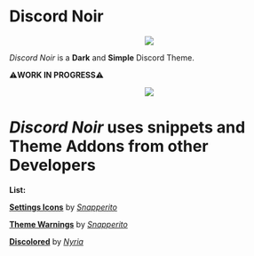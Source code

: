 #  **Discord Noir**

<p align="center">
  <img src="https://raw.githubusercontent.com/4n4hits/DiscordNoir/main/logo.png" />
</p>

*Discord Noir* is a **Dark** and **Simple** Discord Theme.

⚠️**WORK IN PROGRESS**⚠️

<p align="center">
  <img src="https://raw.githubusercontent.com/4n4hits/DiscordNoir/main/banner.png" />
</p>

# *Discord Noir* uses **snippets** and **Theme Addons** from other Developers

**List:**

[**Settings Icons**](https://github.com/snappercord/Settings-Icons) by [*Snapperito*](https://github.com/snapperito)

[**Theme Warnings**](https://github.com/Snippets-For-Discord/theme-warnings) by [*Snapperito*](https://github.com/Snapperito)

[**Discolored**](https://github.com/NY4I/discolored) by [*Nyria*](https://github.com/NYRI4)
